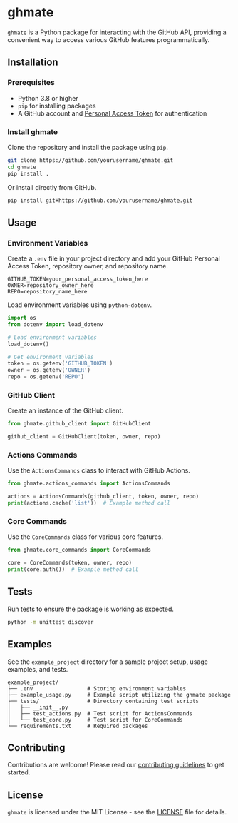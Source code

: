 # ghmate

`ghmate` is a Python package for interacting with the GitHub API, providing a convenient way to access various GitHub features programmatically.

## Installation

### Prerequisites

- Python 3.8 or higher
- `pip` for installing packages
- A GitHub account and [Personal Access Token](https://github.com/settings/tokens) for authentication

### Install ghmate

Clone the repository and install the package using `pip`.

```bash
git clone https://github.com/yourusername/ghmate.git
cd ghmate
pip install .
```

Or install directly from GitHub.

```bash
pip install git+https://github.com/yourusername/ghmate.git
```

## Usage

### Environment Variables

Create a `.env` file in your project directory and add your GitHub Personal Access Token, repository owner, and repository name.

```plaintext
GITHUB_TOKEN=your_personal_access_token_here
OWNER=repository_owner_here
REPO=repository_name_here
```

Load environment variables using `python-dotenv`.

```python
import os
from dotenv import load_dotenv

# Load environment variables
load_dotenv()

# Get environment variables
token = os.getenv('GITHUB_TOKEN')
owner = os.getenv('OWNER')
repo = os.getenv('REPO')
```

### GitHub Client

Create an instance of the GitHub client.

```python
from ghmate.github_client import GitHubClient

github_client = GitHubClient(token, owner, repo)
```

### Actions Commands

Use the `ActionsCommands` class to interact with GitHub Actions.

```python
from ghmate.actions_commands import ActionsCommands

actions = ActionsCommands(github_client, token, owner, repo)
print(actions.cache('list'))  # Example method call
```

### Core Commands

Use the `CoreCommands` class for various core features.

```python
from ghmate.core_commands import CoreCommands

core = CoreCommands(token, owner, repo)
print(core.auth())  # Example method call
```

## Tests

Run tests to ensure the package is working as expected.

```bash
python -m unittest discover
```

## Examples

See the `example_project` directory for a sample project setup, usage examples, and tests.

```plaintext
example_project/
├── .env                 # Storing environment variables
├── example_usage.py     # Example script utilizing the ghmate package
├── tests/               # Directory containing test scripts
│   ├── __init__.py
│   ├── test_actions.py  # Test script for ActionsCommands
│   └── test_core.py     # Test script for CoreCommands
└── requirements.txt     # Required packages
```
## Contributing

Contributions are welcome! Please read our [contributing guidelines](CONTRIBUTING.md) to get started.

## License

`ghmate` is licensed under the MIT License - see the [LICENSE](LICENSE) file for details.

